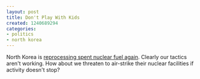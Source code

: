 ```yaml
---
layout: post
title: Don't Play With Kids
created: 1240689294
categories:
- politics
- north korea
---
```

North Korea is <a href="http://www.reuters.com/article/topNews/idUSSEO30413320090425">reprocessing spent nuclear fuel again</a>. Clearly our tactics aren't working. How about we threaten to air-strike their nuclear facilities if activity doesn't stop?
